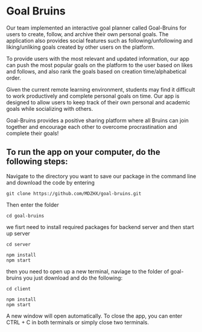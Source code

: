 # Goal Bruins

Our team implemented an interactive goal planner called Goal-Bruins for users to create, follow, and archive their own personal goals. The application also provides social features such as following/unfollowing and liking/unliking goals created by other users on the platform. 


To provide users with the most relevant and updated information, our app can push the most popular goals on the platform to the user based on likes and follows, and also rank the goals based on creation time/alphabetical order.


Given the current remote learning environment, students may find it difficult to work productively and complete personal goals on time. Our app is designed to allow users to keep track of their own personal and academic goals while socializing with others.


Goal-Bruins provides a positive sharing platform where all Bruins can join together and encourage each other to overcome procrastination and complete their goals!


<h2> To run the app on your computer, do the following steps: </h2>
Navigate to the directory you want to save our package in the command line and download the code by entering

```
git clone https://github.com/MDZHX/goal-bruins.git
```
Then enter the folder

```
cd goal-bruins
```

we fisrt need to install required packages for backend server and then start up server

```
cd server
```
```
npm install
npm start
```
then you need to open up a new terminal, naviage to the folder of goal-bruins you just download and do the following:
```
cd client
```
```
npm install
npm start
```
A new window will open automatically.
To close the app, you can enter CTRL + C in both terminals or simply close two terminals.
